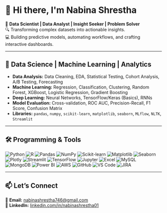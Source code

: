 # 👋 Hi there, I'm Nabina Shrestha  
🎯 **Data Scientist | Data Analyst | Insight Seeker | Problem Solver**  
🔍 Transforming complex datasets into actionable insights.  
💻 Building predictive models, automating workflows, and crafting interactive dashboards.  

---
## 🧠 Data Science | Machine Learning | Analytics
- **Data Analysis:** Data Cleaning, EDA, Statistical Testing, Cohort Analysis, A/B Testing, Forecasting  
- **Machine Learning:** Regression, Classification, Clustering, Random Forest, XGBoost, Logistic Regression, Gradient Boosting  
- **Deep Learning:** Neural Networks, TensorFlow/Keras (Basics), RNNs  
- **Model Evaluation:** Cross-validation, ROC AUC, Precision-Recall, F1 Score, Confusion Matrix  
- **Libraries:** `pandas`, `numpy`, `scikit-learn`, `matplotlib`, `seaborn`, `MLflow`, `NLTK`, `Streamlit`

---

## 🛠️ Programming & Tools
![Python](https://img.shields.io/badge/Python-3776AB?style=for-the-badge&logo=python&logoColor=white)
![R](https://img.shields.io/badge/R-276DC3?style=for-the-badge&logo=r&logoColor=white)
![Pandas](https://img.shields.io/badge/Pandas-150458?style=for-the-badge&logo=pandas&logoColor=white)
![NumPy](https://img.shields.io/badge/Numpy-013243?style=for-the-badge&logo=numpy&logoColor=white)
![Scikit-learn](https://img.shields.io/badge/Scikit--learn-F7931E?style=for-the-badge&logo=scikit-learn&logoColor=white)
![Matplotlib](https://img.shields.io/badge/Matplotlib-11557c?style=for-the-badge&logo=plotly&logoColor=white)
![Seaborn](https://img.shields.io/badge/Seaborn-4C72B0?style=for-the-badge&logo=plotly&logoColor=white)
![Plotly](https://img.shields.io/badge/Plotly-3F4F75?style=for-the-badge&logo=plotly&logoColor=white)
![Streamlit](https://img.shields.io/badge/Streamlit-FF4B4B?style=for-the-badge&logo=streamlit&logoColor=white)
![TensorFlow](https://img.shields.io/badge/TensorFlow-FF6F00?style=for-the-badge&logo=tensorflow&logoColor=white)
![Jupyter](https://img.shields.io/badge/Jupyter-F37626?style=for-the-badge&logo=jupyter&logoColor=white)
![Excel](https://img.shields.io/badge/Excel-217346?style=for-the-badge&logo=microsoft-excel&logoColor=white)
![MySQL](https://img.shields.io/badge/MySQL-4479A1?style=for-the-badge&logo=mysql&logoColor=white)
![MongoDB](https://img.shields.io/badge/MongoDB-47A248?style=for-the-badge&logo=mongodb&logoColor=white)
![Power BI](https://img.shields.io/badge/Power%20BI-F2C811?style=for-the-badge&logo=powerbi&logoColor=black)
![AWS](https://img.shields.io/badge/AWS-FF9900?style=for-the-badge&logo=amazonaws&logoColor=white)
![GitHub](https://img.shields.io/badge/GitHub-100000?style=for-the-badge&logo=github&logoColor=white)
![VS Code](https://img.shields.io/badge/VS%20Code-007ACC?style=for-the-badge&logo=visualstudiocode&logoColor=white)
![JIRA](https://img.shields.io/badge/JIRA-0052CC?style=for-the-badge&logo=jira&logoColor=white)

---

## 📫 Let’s Connect
📧 **Email:** [nabinashrestha746@gmail.com](mailto:nabinashrestha746@gmail.com)  
🔗 **LinkedIn:** [linkedin.com/in/nabinashrestha01](https://www.linkedin.com/in/nabinashrestha01)  
